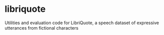 # libriquote
Utilities and evaluation code for LibriQuote, a speech dataset of expressive utterances from fictional characters
